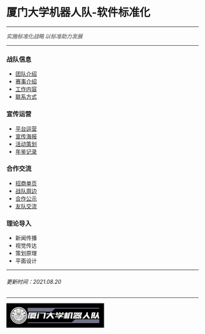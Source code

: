 # 厦门大学机器人队-软件标准化

---

<Font color="grey">***实施标准化战略 以标准助力发展***</Font>

---

### 战队信息
- [团队介绍](TeamIntroduction.md)
- [赛事介绍](CompetitionIntro.md)
- [工作内容](WorkContent.md)
- [联系方式](ContactDetails.md)

### 宣传运营
- [平台运营](PlatformOperation.md)
- [宣传海报](PropagandaPoster.md)
- [活动策划](EventsPlanning.md)
- [年鉴记录](YearbookRecords.md)

### 合作交流

- [招商单页](CommercialPage.md)
- [战队周边](TeamSouvenir.md)
- [合作公示](PartnerAnnouncement.md)
- [友队交流](FriendsTeam.md)

### 理论导入
- 新闻传播
- 视觉传达
- 策划原理
- 平面设计

----
###### 更新时间：2021.08.20
----

<img src="logo\logo3.png" style="zoom: 25%;" />